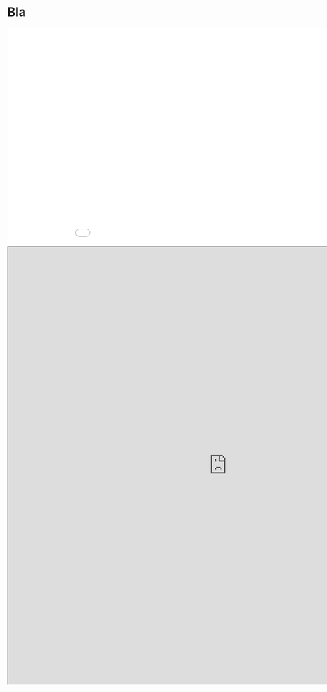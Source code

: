 # Bla

<iframe src=“https://proteininformatics.informatik.uni-leipzig.de/?session-url=https%3A%2F%2Fremote.sca-ds.de%2Fget%2Fsession%2F80de2863-618b-4e4d-b811-316027fed991“ style="width: 1000px; height: 500px; border: 0px"></iframe>

<iframe style="height:1000px; width:1000px;" src="https://proteininformatics.informatik.uni-leipzig.de/embedded.html?session-url=https%3A%2F%2Fremote.sca-ds.de%2Fget%2Fsession%2F80de2863-618b-4e4d-b811-316027fed991">
<b>IFrame is unavailable here</b>
</iframe>








